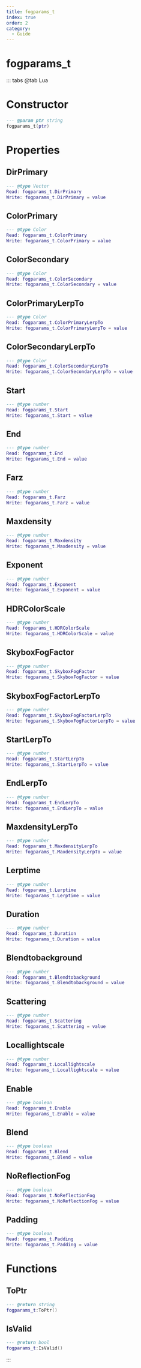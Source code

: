 ```yaml
---
title: fogparams_t
index: true
order: 2
category:
  - Guide
---
```


# fogparams_t

::: tabs
@tab Lua
# Constructor
```lua
--- @param ptr string
fogparams_t(ptr)
```
# Properties
## DirPrimary 
```lua
--- @type Vector
Read: fogparams_t.DirPrimary
Write: fogparams_t.DirPrimary = value
```
## ColorPrimary 
```lua
--- @type Color
Read: fogparams_t.ColorPrimary
Write: fogparams_t.ColorPrimary = value
```
## ColorSecondary 
```lua
--- @type Color
Read: fogparams_t.ColorSecondary
Write: fogparams_t.ColorSecondary = value
```
## ColorPrimaryLerpTo 
```lua
--- @type Color
Read: fogparams_t.ColorPrimaryLerpTo
Write: fogparams_t.ColorPrimaryLerpTo = value
```
## ColorSecondaryLerpTo 
```lua
--- @type Color
Read: fogparams_t.ColorSecondaryLerpTo
Write: fogparams_t.ColorSecondaryLerpTo = value
```
## Start 
```lua
--- @type number
Read: fogparams_t.Start
Write: fogparams_t.Start = value
```
## End 
```lua
--- @type number
Read: fogparams_t.End
Write: fogparams_t.End = value
```
## Farz 
```lua
--- @type number
Read: fogparams_t.Farz
Write: fogparams_t.Farz = value
```
## Maxdensity 
```lua
--- @type number
Read: fogparams_t.Maxdensity
Write: fogparams_t.Maxdensity = value
```
## Exponent 
```lua
--- @type number
Read: fogparams_t.Exponent
Write: fogparams_t.Exponent = value
```
## HDRColorScale 
```lua
--- @type number
Read: fogparams_t.HDRColorScale
Write: fogparams_t.HDRColorScale = value
```
## SkyboxFogFactor 
```lua
--- @type number
Read: fogparams_t.SkyboxFogFactor
Write: fogparams_t.SkyboxFogFactor = value
```
## SkyboxFogFactorLerpTo 
```lua
--- @type number
Read: fogparams_t.SkyboxFogFactorLerpTo
Write: fogparams_t.SkyboxFogFactorLerpTo = value
```
## StartLerpTo 
```lua
--- @type number
Read: fogparams_t.StartLerpTo
Write: fogparams_t.StartLerpTo = value
```
## EndLerpTo 
```lua
--- @type number
Read: fogparams_t.EndLerpTo
Write: fogparams_t.EndLerpTo = value
```
## MaxdensityLerpTo 
```lua
--- @type number
Read: fogparams_t.MaxdensityLerpTo
Write: fogparams_t.MaxdensityLerpTo = value
```
## Lerptime 
```lua
--- @type number
Read: fogparams_t.Lerptime
Write: fogparams_t.Lerptime = value
```
## Duration 
```lua
--- @type number
Read: fogparams_t.Duration
Write: fogparams_t.Duration = value
```
## Blendtobackground 
```lua
--- @type number
Read: fogparams_t.Blendtobackground
Write: fogparams_t.Blendtobackground = value
```
## Scattering 
```lua
--- @type number
Read: fogparams_t.Scattering
Write: fogparams_t.Scattering = value
```
## Locallightscale 
```lua
--- @type number
Read: fogparams_t.Locallightscale
Write: fogparams_t.Locallightscale = value
```
## Enable 
```lua
--- @type boolean
Read: fogparams_t.Enable
Write: fogparams_t.Enable = value
```
## Blend 
```lua
--- @type boolean
Read: fogparams_t.Blend
Write: fogparams_t.Blend = value
```
## NoReflectionFog 
```lua
--- @type boolean
Read: fogparams_t.NoReflectionFog
Write: fogparams_t.NoReflectionFog = value
```
## Padding 
```lua
--- @type boolean
Read: fogparams_t.Padding
Write: fogparams_t.Padding = value
```
# Functions
## ToPtr
```lua
--- @return string
fogparams_t:ToPtr()
```
## IsValid
```lua
--- @return bool
fogparams_t:IsValid()
```

:::